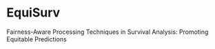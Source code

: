 # EquiSurv
Fairness-Aware Processing Techniques in Survival Analysis: Promoting Equitable Predictions
